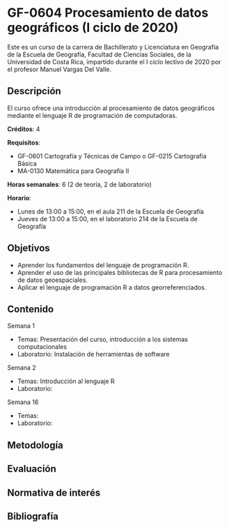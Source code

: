 # GF-0604 Procesamiento de datos geográficos (I ciclo de 2020)
Este es un curso de la carrera de Bachillerato y Licenciatura en Geografía de la Escuela de Geografía, Facultad de Ciencias Sociales, de la Universidad de Costa Rica, impartido durante el I ciclo lectivo de 2020 por el profesor Manuel Vargas Del Valle.

## Descripción
El curso ofrece una introducción al procesamiento de datos geográficos mediante el lenguaje R de programación de computadoras.

**Créditos**: 4

**Requisitos**:
* GF-0601 Cartografía y Técnicas de Campo o GF-0215 Cartografía Básica
* MA-0130 Matemática para Geografía II

**Horas semanales**: 6 (2 de teoría, 2 de laboratorio)

**Horario**:
* Lunes de 13:00 a 15:00, en el aula 211 de la Escuela de Geografía
* Jueves de 13:00 a 15:00, en el laboratorio 214 de la Escuela de Geografía

## Objetivos
* Aprender los fundamentos del lenguaje de programación R.
* Aprender el uso de las principales bibliotecas de R para procesamiento de datos geoespaciales.
* Aplicar el lenguaje de programación R a datos georreferenciados.

## Contenido
Semana 1
* Temas: Presentación del curso, introducción a los sistemas computacionales
* Laboratorio: Instalación de herramientas de software

Semana 2
* Temas: Introducción al lenguaje R
* Laboratorio: 

Semana 16
* Temas:
* Laboratorio:

## Metodología

## Evaluación

## Normativa de interés

## Bibliografía
